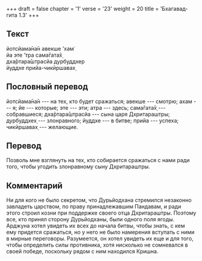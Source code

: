 +++
draft = false
chapter = '1'
verse = '23'
weight = 20
title = 'Бхагавад-гита 1.3'
+++
## Текст

йотсйама̄на̄н авекше ’хам̇  
йа эте ’тра сама̄гата̄х̣  
дха̄ртара̄шт̣расйа дурбуддхер  
йуддхе прийа-чикӣршавах̣

## Пословный перевод

йотсйама̄на̄н --- на тех, кто будет сражаться; авекше --- смотрю; ахам ---
я; йе --- которые; эте --- эти; атра --- здесь; сама̄гата̄х̣ ---
собравшиеся; дха̄ртара̄шт̣расйа --- сына царя Дхритараштры; дурбуддхех̣ ---
злонравного; йуддхе --- в битве; прийа --- успеха; чикӣршавах̣ ---
желающие.

## Перевод

Позволь мне взглянуть на тех, кто собирается сражаться с нами ради того,
чтобы угодить злонравному сыну Дхритараштры.

## Комментарий

Ни для кого не было секретом, что Дурьйодхана стремился незаконно
завладеть царством, по праву принадлежавшим Пандавам, и ради этого
строил козни при поддержке своего отца Дхритараштры. Поэтому все, кто
принял сторону Дурьйодханы, были одного поля ягоды. Арджуна хотел
увидеть их всех до начала битвы, чтобы знать, с кем ему придется
сражаться, но у него не было намерения вступать с ними в мирные
переговоры. Разумеется, он хотел увидеть их еще и для того, чтобы
определить силы противника, хотя нисколько не сомневался в своей победе,
поскольку рядом с ним находился Кришна.
